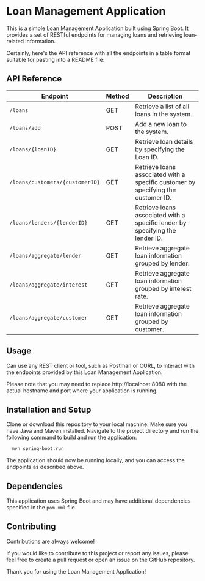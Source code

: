 
# Loan Management Application

This is a simple Loan Management Application built using Spring Boot. It provides a set of RESTful endpoints for managing loans and retrieving loan-related information.

Certainly, here's the API reference with all the endpoints in a table format suitable for pasting into a README file:

## API Reference

| Endpoint                                 | Method | Description                                      |
|------------------------------------------|--------|--------------------------------------------------|
| `/loans`                                 | GET    | Retrieve a list of all loans in the system.     |
| `/loans/add`                             | POST   | Add a new loan to the system.                    |
| `/loans/{loanID}`               | GET    | Retrieve loan details by specifying the Loan ID. |
| `/loans/customers/{customerID}`           | GET    | Retrieve loans associated with a specific customer by specifying the customer ID. |
| `/loans/lenders/{lenderID}`              | GET    | Retrieve loans associated with a specific lender by specifying the lender ID. |
| `/loans/aggregate/lender`                 | GET    | Retrieve aggregate loan information grouped by lender. |
| `/loans/aggregate/interest`              | GET    | Retrieve aggregate loan information grouped by interest rate. |
| `/loans/aggregate/customer`              | GET    | Retrieve aggregate loan information grouped by customer. |

## Usage
Can use any REST client or tool, such as Postman or CURL, to interact with the endpoints provided by this Loan Management Application.

Please note that you may need to replace http://localhost:8080 with the actual hostname and port where your application is running.


## Installation and Setup

Clone or download this repository to your local machine.
Make sure you have Java and Maven installed.
Navigate to the project directory and run the following command to build and run the application:

```bash
  mvn spring-boot:run

```
The application should now be running locally, and you can access the endpoints as described above.
    
## Dependencies

This application uses Spring Boot and may have additional dependencies specified in the `pom.xml` file.




## Contributing

Contributions are always welcome!

If you would like to contribute to this project or report any issues, please feel free to create a pull request or open an issue on the GitHub repository.

Thank you for using the Loan Management Application!


